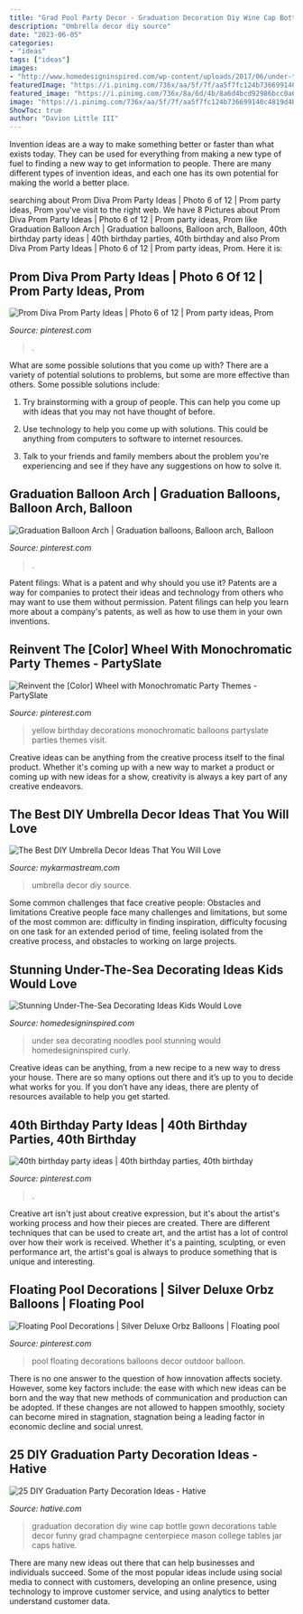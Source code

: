 ```yaml
---
title: "Grad Pool Party Decor - Graduation Decoration Diy Wine Cap Bottle Gown Decorations Table Decor Funny Grad Champagne Centerpiece Mason College Tables Jar Caps Hative"
description: "Umbrella decor diy source"
date: "2023-06-05"
categories:
- "ideas"
tags: ["ideas"]
images:
- "http://www.homedesigninspired.com/wp-content/uploads/2017/06/under-the-sea-decorating-inspiration-9.jpg"
featuredImage: "https://i.pinimg.com/736x/aa/5f/7f/aa5f7fc124b736699140c4819d4bdd10.jpg"
featured_image: "https://i.pinimg.com/736x/8a/6d/4b/8a6d4bcd92986bcc0a6de5c081751f7d.jpg"
image: "https://i.pinimg.com/736x/aa/5f/7f/aa5f7fc124b736699140c4819d4bdd10.jpg"
ShowToc: true
author: "Davion Little III"
---
```



Invention ideas are a way to make something better or faster than what exists today. They can be used for everything from making a new type of fuel to finding a new way to get information to people. There are many different types of invention ideas, and each one has its own potential for making the world a better place.

	

		
searching about Prom Diva Prom Party Ideas | Photo 6 of 12 | Prom party ideas, Prom you've visit to the right web. We have 8 Pictures about Prom Diva Prom Party Ideas | Photo 6 of 12 | Prom party ideas, Prom like Graduation Balloon Arch | Graduation balloons, Balloon arch, Balloon, 40th birthday party ideas | 40th birthday parties, 40th birthday and also Prom Diva Prom Party Ideas | Photo 6 of 12 | Prom party ideas, Prom. Here it is:
		
    
## Prom Diva Prom Party Ideas | Photo 6 Of 12 | Prom Party Ideas, Prom

<img loading=lazy src="https://i.pinimg.com/736x/cc/89/24/cc892452044d729a96c0039127f708a5.jpg" onerror="this.onerror=null;this.src='https://tse2.mm.bing.net/th?id=OIP.uE6KPvkW41RBmkP8H-FpuAHaJ3&amp;pid=15.1';" alt="Prom Diva Prom Party Ideas | Photo 6 of 12 | Prom party ideas, Prom">

_Source: pinterest.com_

>. 

	

What are some possible solutions that you come up with?
There are a variety of potential solutions to problems, but some are more effective than others. Some possible solutions include:
1. Try brainstorming with a group of people. This can help you come up with ideas that you may not have thought of before.

2. Use technology to help you come up with solutions. This could be anything from computers to software to internet resources.

3. Talk to your friends and family members about the problem you're experiencing and see if they have any suggestions on how to solve it.

    
## Graduation Balloon Arch | Graduation Balloons, Balloon Arch, Balloon

<img loading=lazy src="https://i.pinimg.com/736x/aa/5f/7f/aa5f7fc124b736699140c4819d4bdd10.jpg" onerror="this.onerror=null;this.src='https://tse2.mm.bing.net/th?id=OIP.axyGAryio6dUc9d3JEomGQHaFj&amp;pid=15.1';" alt="Graduation Balloon Arch | Graduation balloons, Balloon arch, Balloon">

_Source: pinterest.com_

>. 

	

Patent filings: What is a patent and why should you use it?
Patents are a way for companies to protect their ideas and technology from others who may want to use them without permission. Patent filings can help you learn more about a company's patents, as well as how to use them in your own inventions.

    
## Reinvent The [Color] Wheel With Monochromatic Party Themes - PartySlate

<img loading=lazy src="https://i.pinimg.com/736x/f6/86/8f/f6868fb7ade42ecb42d8b87cd1e29f0c.jpg" onerror="this.onerror=null;this.src='https://tse2.mm.bing.net/th?id=OIP.qVxWZQM9ox1-4JZU88o4rwHaLH&amp;pid=15.1';" alt="Reinvent the [Color] Wheel with Monochromatic Party Themes - PartySlate">

_Source: pinterest.com_

>yellow birthday decorations monochromatic balloons partyslate parties themes visit. 

	

Creative ideas can be anything from the creative process itself to the final product. Whether it's coming up with a new way to market a product or coming up with new ideas for a show, creativity is always a key part of any creative endeavors.

    
## The Best DIY Umbrella Decor Ideas That You Will Love

<img loading=lazy src="https://mykarmastream.com/wp-content/uploads/2017/05/umbrella-decor-ideas-3.jpg" onerror="this.onerror=null;this.src='https://tse3.mm.bing.net/th?id=OIP.QrFg7dHVkrke1YjkYZIDxQHaE8&amp;pid=15.1';" alt="The Best DIY Umbrella Decor Ideas That You Will Love">

_Source: mykarmastream.com_

>umbrella decor diy source. 

	

Some common challenges that face creative people: Obstacles and limitations
Creative people face many challenges and limitations, but some of the most common are: difficulty in finding inspiration, difficulty focusing on one task for an extended period of time, feeling isolated from the creative process, and obstacles to working on large projects.

    
## Stunning Under-The-Sea Decorating Ideas Kids Would Love

<img loading=lazy src="http://www.homedesigninspired.com/wp-content/uploads/2017/06/under-the-sea-decorating-inspiration-9.jpg" onerror="this.onerror=null;this.src='https://tse1.mm.bing.net/th?id=OIP.jYbyskDlkhFLUvr0Zivn9gHaJ4&amp;pid=15.1';" alt="Stunning Under-The-Sea Decorating Ideas Kids Would Love">

_Source: homedesigninspired.com_

>under sea decorating noodles pool stunning would homedesigninspired curly. 

	

Creative ideas can be anything, from a new recipe to a new way to dress your house. There are so many options out there and it’s up to you to decide what works for you. If you don’t have any ideas, there are plenty of resources available to help you get started.

    
## 40th Birthday Party Ideas | 40th Birthday Parties, 40th Birthday

<img loading=lazy src="https://i.pinimg.com/736x/8a/6d/4b/8a6d4bcd92986bcc0a6de5c081751f7d.jpg" onerror="this.onerror=null;this.src='https://tse2.mm.bing.net/th?id=OIP.EWwQOmBOeD53S7fB99r4MQHaJ3&amp;pid=15.1';" alt="40th birthday party ideas | 40th birthday parties, 40th birthday">

_Source: pinterest.com_

>. 

	

Creative art isn't just about creative expression, but it's about the artist's working process and how their pieces are created. There are different techniques that can be used to create art, and the artist has a lot of control over how their work is received. Whether it's a painting, sculpting, or even performance art, the artist's goal is always to produce something that is unique and interesting.

    
## Floating Pool Decorations | Silver Deluxe Orbz Balloons | Floating Pool

<img loading=lazy src="https://i.pinimg.com/736x/0f/69/df/0f69dfb7dcf33fcb7c665d331363c84e.jpg" onerror="this.onerror=null;this.src='https://tse4.mm.bing.net/th?id=OIP.X5BnZOsJwPCooKqb37_FZgHaLH&amp;pid=15.1';" alt="Floating Pool Decorations | Silver Deluxe Orbz Balloons | Floating pool">

_Source: pinterest.com_

>pool floating decorations balloons decor outdoor balloon. 

	

There is no one answer to the question of how innovation affects society. However, some key factors include: the ease with which new ideas can be born and the way that new methods of communication and production can be adopted. If these changes are not allowed to happen smoothly, society can become mired in stagnation, stagnation being a leading factor in economic decline and social unrest.

    
## 25 DIY Graduation Party Decoration Ideas - Hative

<img loading=lazy src="https://hative.com/wp-content/uploads/2015/04/graduation-party-decor/25-graduation-party-decoration-ideas.jpg" onerror="this.onerror=null;this.src='https://tse1.mm.bing.net/th?id=OIP.zkwAdJ00uhv2f3-uJ4j6iAHaJ4&amp;pid=15.1';" alt="25 DIY Graduation Party Decoration Ideas - Hative">

_Source: hative.com_

>graduation decoration diy wine cap bottle gown decorations table decor funny grad champagne centerpiece mason college tables jar caps hative. 

	

There are many new ideas out there that can help businesses and individuals succeed. Some of the most popular ideas include using social media to connect with customers, developing an online presence, using technology to improve customer service, and using analytics to better understand customer data.

